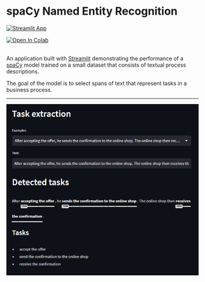 # spaCy Named Entity Recognition

[![Streamlit App](https://static.streamlit.io/badges/streamlit_badge_black_white.svg)](https://jtlicardo-task-extraction-streamlit-app-y9yrzm.streamlit.app)

<a target="_blank" href="https://colab.research.google.com/github/jtlicardo/task-extraction/blob/main/task_extraction.ipynb">
  <img src="https://colab.research.google.com/assets/colab-badge.svg" alt="Open In Colab"/>
</a>
<br/><br/>

An application built with [Streamlit](https://streamlit.io/) demonstrating the performance of a [spaCy](https://spacy.io/) model trained on a small dataset that consists of textual process descriptions.

The goal of the model is to select spans of text that represent tasks in a business process.

---

![image](image.png)
